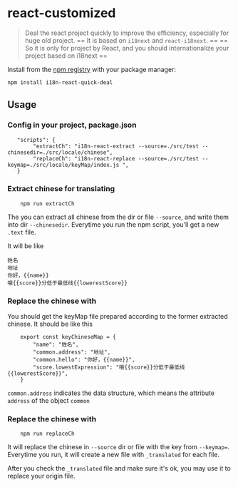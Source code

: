 # react-customized

> Deal the react project quickly to improve the efficiency, especially for huge old project.
== It is based on `i18next` and `react-i18next`. ==
== So it is only for project by React, and you should internationalize your project based on i18next ==

Install from the [npm registry](https://www.npmjs.com/) with your package manager:
```bash
npm install i18n-react-quick-deal
```
## Usage

### Config in your project, package.json
```
   "scripts": {
        "extractCh": "i18n-react-extract --source=./src/test --chinesedir=./src/locale/chinese",
        "replaceCh": "i18n-react-replace --source=./src/test --keymap=./src/locale/keyMap/index.js ",
   }
```

### Extract chinese for translating

```
    npm run extractCh
```
The you can extract all chinese from the dir or file `--source`, and write them into dir `--chinesedir`. Everytime you run the npm script, you'll get a new `.text` file.

It will be like
```
姓名
地址
你好，{{name}}
哦{{score}}分低于最低线{{lowerestScore}}

```

### Replace the chinese with
You should get the keyMap file prepared according to the former extracted chinese.
It should be like this
```
    export const keyChineseMap = {
        "name": "姓名",
        "common.address": "地址",
        "common.hello": "你好，{{name}}",
        "score.lowestExpression": "哦{{score}}分低于最低线{{lowerestScore}}",
    }
```
`common.address` indicates the data structure, which means the attribute `address` of the object `common`

### Replace the chinese with
 
```
    npm run replaceCh
```
It will replace the chinese in `--source` dir or file with the key from `--keymap=`.
Everytime you run, it will create a new file with `_translated` for each file.

After you check the `_translated` file and make sure it's ok, you may use it to replace your origin file.






